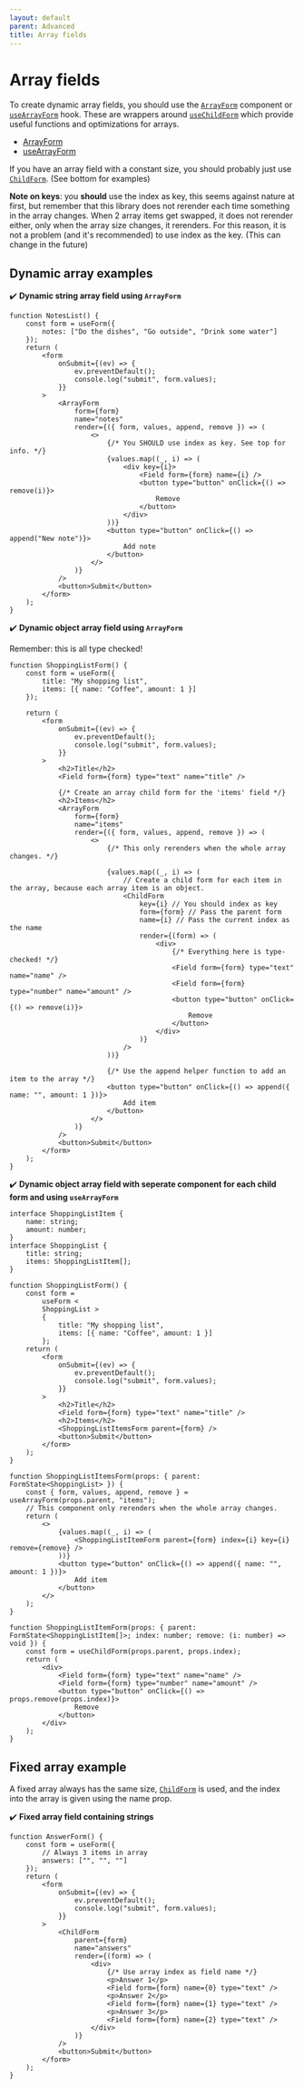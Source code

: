 ```yaml
---
layout: default
parent: Advanced
title: Array fields
---
```


# Array fields

To create dynamic array fields, you should use the [`ArrayForm`](/typed-react-form/reference/ArrayForm) component or [`useArrayForm`](/typed-react-form/useArrayForm) hook. These are wrappers around [`useChildForm`](/typed-react-form/reference/useChildForm) which provide useful functions and optimizations for arrays.

-   [ArrayForm](/typed-react-form/reference/ArrayForm)
-   [useArrayForm](/typed-react-form/reference/useArrayForm)

If you have an array field with a constant size, you should probably just use [`ChildForm`](/typed-react-form/reference/ChildForm). (See bottom for examples)

**Note on keys**: you **should** use the index as key, this seems against nature at first, but remember that this library does not rerender each time something in the array changes. When 2 array items get swapped, it does not rerender either, only when the array size changes, it rerenders. For this reason, it is not a problem (and it's recommended) to use index as the key. (This can change in the future)

## Dynamic array examples

✔️ **Dynamic string array field using `ArrayForm`**

```tsx
function NotesList() {
    const form = useForm({
        notes: ["Do the dishes", "Go outside", "Drink some water"]
    });
    return (
        <form
            onSubmit={(ev) => {
                ev.preventDefault();
                console.log("submit", form.values);
            }}
        >
            <ArrayForm
                form={form}
                name="notes"
                render={({ form, values, append, remove }) => (
                    <>
                        {/* You SHOULD use index as key. See top for info. */}
                        {values.map((_, i) => (
                            <div key={i}>
                                <Field form={form} name={i} />
                                <button type="button" onClick={() => remove(i)}>
                                    Remove
                                </button>
                            </div>
                        ))}
                        <button type="button" onClick={() => append("New note")}>
                            Add note
                        </button>
                    </>
                )}
            />
            <button>Submit</button>
        </form>
    );
}
```

✔️ **Dynamic object array field using `ArrayForm`**

Remember: this is all type checked!

```tsx
function ShoppingListForm() {
    const form = useForm({
        title: "My shopping list",
        items: [{ name: "Coffee", amount: 1 }]
    });

    return (
        <form
            onSubmit={(ev) => {
                ev.preventDefault();
                console.log("submit", form.values);
            }}
        >
            <h2>Title</h2>
            <Field form={form} type="text" name="title" />

            {/* Create an array child form for the 'items' field */}
            <h2>Items</h2>
            <ArrayForm
                form={form}
                name="items"
                render={({ form, values, append, remove }) => (
                    <>
                        {/* This only rerenders when the whole array changes. */}

                        {values.map((_, i) => (
                            // Create a child form for each item in the array, because each array item is an object.
                            <ChildForm
                                key={i} // You should index as key
                                form={form} // Pass the parent form
                                name={i} // Pass the current index as the name
                                render={(form) => (
                                    <div>
                                        {/* Everything here is type-checked! */}
                                        <Field form={form} type="text" name="name" />
                                        <Field form={form} type="number" name="amount" />
                                        <button type="button" onClick={() => remove(i)}>
                                            Remove
                                        </button>
                                    </div>
                                )}
                            />
                        ))}

                        {/* Use the append helper function to add an item to the array */}
                        <button type="button" onClick={() => append({ name: "", amount: 1 })}>
                            Add item
                        </button>
                    </>
                )}
            />
            <button>Submit</button>
        </form>
    );
}
```

✔️ **Dynamic object array field with seperate component for each child form and using `useArrayForm`**

```tsx
interface ShoppingListItem {
    name: string;
    amount: number;
}
interface ShoppingList {
    title: string;
    items: ShoppingListItem[];
}

function ShoppingListForm() {
    const form =
        useForm <
        ShoppingList >
        {
            title: "My shopping list",
            items: [{ name: "Coffee", amount: 1 }]
        };
    return (
        <form
            onSubmit={(ev) => {
                ev.preventDefault();
                console.log("submit", form.values);
            }}
        >
            <h2>Title</h2>
            <Field form={form} type="text" name="title" />
            <h2>Items</h2>
            <ShoppingListItemsForm parent={form} />
            <button>Submit</button>
        </form>
    );
}

function ShoppingListItemsForm(props: { parent: FormState<ShoppingList> }) {
    const { form, values, append, remove } = useArrayForm(props.parent, "items");
    // This component only rerenders when the whole array changes.
    return (
        <>
            {values.map((_, i) => (
                <ShoppingListItemForm parent={form} index={i} key={i} remove={remove} />
            ))}
            <button type="button" onClick={() => append({ name: "", amount: 1 })}>
                Add item
            </button>
        </>
    );
}

function ShoppingListItemForm(props: { parent: FormState<ShoppingListItem[]>; index: number; remove: (i: number) => void }) {
    const form = useChildForm(props.parent, props.index);
    return (
        <div>
            <Field form={form} type="text" name="name" />
            <Field form={form} type="number" name="amount" />
            <button type="button" onClick={() => props.remove(props.index)}>
                Remove
            </button>
        </div>
    );
}
```

## Fixed array example

A fixed array always has the same size, [`ChildForm`](/typed-react-form/reference/ChildForm) is used, and the index into the array is given using the name prop.

✔️ **Fixed array field containing strings**

```tsx
function AnswerForm() {
    const form = useForm({
        // Always 3 items in array
        answers: ["", "", ""]
    });
    return (
        <form
            onSubmit={(ev) => {
                ev.preventDefault();
                console.log("submit", form.values);
            }}
        >
            <ChildForm
                parent={form}
                name="answers"
                render={(form) => (
                    <div>
                        {/* Use array index as field name */}
                        <p>Answer 1</p>
                        <Field form={form} name={0} type="text" />
                        <p>Answer 2</p>
                        <Field form={form} name={1} type="text" />
                        <p>Answer 3</p>
                        <Field form={form} name={2} type="text" />
                    </div>
                )}
            />
            <button>Submit</button>
        </form>
    );
}
```
